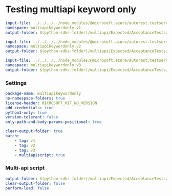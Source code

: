 # Testing multiapi keyword only

``` yaml $(tag) == 'v1'
input-file: ../../../../node_modules/@microsoft.azure/autorest.testserver/swagger/multiapi-v1.json
namespace: multiapikeywordonly.v1
output-folder: $(python-sdks-folder)/multiapi/Expected/AcceptanceTests/MultiapiKeywordOnly/multiapikeywordonly/v1
```

``` yaml $(tag) == 'v2'
input-file: ../../../../node_modules/@microsoft.azure/autorest.testserver/swagger/multiapi-v2.json
namespace: multiapikeywordonly.v2
output-folder: $(python-sdks-folder)/multiapi/Expected/AcceptanceTests/MultiapiKeywordOnly/multiapikeywordonly/v2
```

``` yaml $(tag) == 'v3'
input-file: ../../../../node_modules/@microsoft.azure/autorest.testserver/swagger/multiapi-v3.json
namespace: multiapikeywordonly.v3
output-folder: $(python-sdks-folder)/multiapi/Expected/AcceptanceTests/MultiapiKeywordOnly/multiapikeywordonly/v3
```

### Settings
``` yaml
package-name: multiapikeywordonly
no-namespace-folders: true
license-header: MICROSOFT_MIT_NO_VERSION
add-credentials: true
python3-only: true
version-tolerant: false
only-path-and-body-params-positional: true
```

``` yaml $(multiapi)
clear-output-folder: true
batch:
    - tag: v1
    - tag: v2
    - tag: v3
    - multiapiscript: true
```

### Multi-api script

``` yaml $(multiapiscript)
output-folder: $(python-sdks-folder)/multiapi/Expected/AcceptanceTests/MultiapiKeywordOnly/multiapikeywordonly/
clear-output-folder: false
perform-load: false
```
